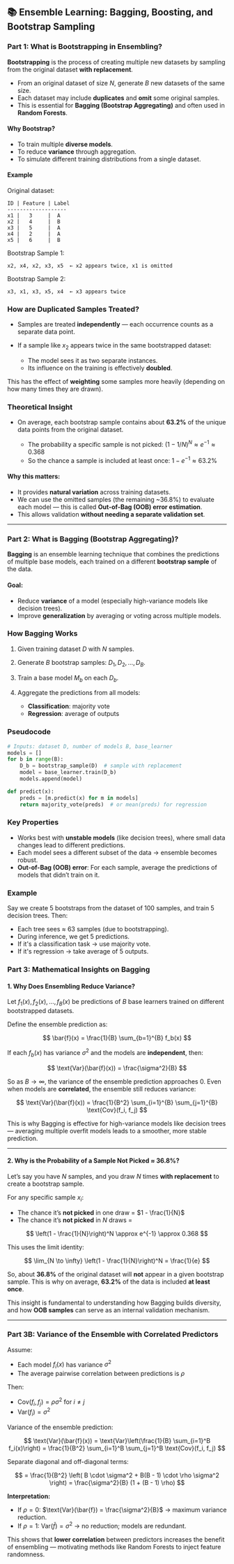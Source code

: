## 📚 Ensemble Learning: Bagging, Boosting, and Bootstrap Sampling

### Part 1: What is Bootstrapping in Ensembling?

**Bootstrapping** is the process of creating multiple new datasets by sampling from the original dataset **with replacement**.

* From an original dataset of size $N$, generate $B$ new datasets of the same size.
* Each dataset may include **duplicates** and **omit** some original samples.
* This is essential for **Bagging (Bootstrap Aggregating)** and often used in **Random Forests**.

#### Why Bootstrap?

* To train multiple **diverse models**.
* To reduce **variance** through aggregation.
* To simulate different training distributions from a single dataset.

#### Example

Original dataset:

```
ID | Feature | Label
-------------------
x1 |   3     |  A
x2 |   4     |  B
x3 |   5     |  A
x4 |   2     |  A
x5 |   6     |  B
```

Bootstrap Sample 1:

```
x2, x4, x2, x3, x5  ← x2 appears twice, x1 is omitted
```

Bootstrap Sample 2:

```
x3, x1, x3, x5, x4  ← x3 appears twice
```

### How are Duplicated Samples Treated?

* Samples are treated **independently** — each occurrence counts as a separate data point.
* If a sample like $x_2$ appears twice in the same bootstrapped dataset:

  * The model sees it as two separate instances.
  * Its influence on the training is effectively **doubled**.

This has the effect of **weighting** some samples more heavily (depending on how many times they are drawn).

### Theoretical Insight

* On average, each bootstrap sample contains about **63.2%** of the unique data points from the original dataset.

  * The probability a specific sample is not picked: $(1 - 1/N)^N \approx e^{-1} \approx 0.368$
  * So the chance a sample is included at least once: $1 - e^{-1} \approx 63.2\%$

#### Why this matters:

* It provides **natural variation** across training datasets.
* We can use the omitted samples (the remaining \~36.8%) to evaluate each model — this is called **Out-of-Bag (OOB) error estimation**.
* This allows validation **without needing a separate validation set**.

---

### Part 2: What is Bagging (Bootstrap Aggregating)?

**Bagging** is an ensemble learning technique that combines the predictions of multiple base models, each trained on a different **bootstrap sample** of the data.

#### Goal:

* Reduce **variance** of a model (especially high-variance models like decision trees).
* Improve **generalization** by averaging or voting across multiple models.

### How Bagging Works

1. Given training dataset $D$ with $N$ samples.
2. Generate $B$ bootstrap samples: $D_1, D_2, \dots, D_B$.
3. Train a base model $M_b$ on each $D_b$.
4. Aggregate the predictions from all models:

   * **Classification**: majority vote
   * **Regression**: average of outputs

### Pseudocode

```python
# Inputs: dataset D, number of models B, base_learner
models = []
for b in range(B):
    D_b = bootstrap_sample(D)  # sample with replacement
    model = base_learner.train(D_b)
    models.append(model)

def predict(x):
    preds = [m.predict(x) for m in models]
    return majority_vote(preds)  # or mean(preds) for regression
```

### Key Properties

* Works best with **unstable models** (like decision trees), where small data changes lead to different predictions.
* Each model sees a different subset of the data → ensemble becomes robust.
* **Out-of-Bag (OOB) error**: For each sample, average the predictions of models that didn’t train on it.

### Example

Say we create 5 bootstraps from the dataset of 100 samples, and train 5 decision trees. Then:

* Each tree sees ≈ 63 samples (due to bootstrapping).
* During inference, we get 5 predictions.
* If it's a classification task → use majority vote.
* If it's regression → take average of 5 outputs.


### Part 3: Mathematical Insights on Bagging

#### 1. Why Does Ensembling Reduce Variance?

Let $f_1(x), f_2(x), \ldots, f_B(x)$ be predictions of $B$ base learners trained on different bootstrapped datasets.

Define the ensemble prediction as:

$$
\bar{f}(x) = \frac{1}{B} \sum_{b=1}^{B} f_b(x)
$$

If each $f_b(x)$ has variance $\sigma^2$ and the models are **independent**, then:

$$
\text{Var}(\bar{f}(x)) = \frac{\sigma^2}{B}
$$

So as $B \to \infty$, the variance of the ensemble prediction approaches 0. Even when models are **correlated**, the ensemble still reduces variance:

$$
\text{Var}(\bar{f}(x)) = \frac{1}{B^2} \sum_{i=1}^{B} \sum_{j=1}^{B} \text{Cov}(f_i, f_j)
$$

This is why Bagging is effective for high-variance models like decision trees — averaging multiple overfit models leads to a smoother, more stable prediction.

---

#### 2. Why is the Probability of a Sample Not Picked ≈ 36.8%?

Let’s say you have $N$ samples, and you draw $N$ times **with replacement** to create a bootstrap sample.

For any specific sample $x_i$:

* The chance it’s **not picked** in one draw = $1 - \frac{1}{N}$
* The chance it’s **not picked** in $N$ draws =

$$
\left(1 - \frac{1}{N}\right)^N \approx e^{-1} \approx 0.368
$$

This uses the limit identity:

$$
\lim_{N \to \infty} \left(1 - \frac{1}{N}\right)^N = \frac{1}{e}
$$

So, about **36.8%** of the original dataset will **not** appear in a given bootstrap sample. This is why on average, **63.2%** of the data is included **at least once**.

This insight is fundamental to understanding how Bagging builds diversity, and how **OOB samples** can serve as an internal validation mechanism.

---

### Part 3B: Variance of the Ensemble with Correlated Predictors

Assume:

* Each model $f_i(x)$ has variance $\sigma^2$
* The average pairwise correlation between predictions is $\rho$

Then:

* $\text{Cov}(f_i, f_j) = \rho \sigma^2$ for $i \ne j$
* $\text{Var}(f_i) = \sigma^2$

Variance of the ensemble prediction:

$$
\text{Var}(\bar{f}(x)) = \text{Var}\left(\frac{1}{B} \sum_{i=1}^B f_i(x)\right) = \frac{1}{B^2} \sum_{i=1}^B \sum_{j=1}^B \text{Cov}(f_i, f_j)
$$

Separate diagonal and off-diagonal terms:

$$
= \frac{1}{B^2} \left( B \cdot \sigma^2 + B(B - 1) \cdot \rho \sigma^2 \right)
= \frac{\sigma^2}{B} (1 + (B - 1) \rho)
$$

**Interpretation:**

* If $\rho = 0$: $\text{Var}(\bar{f}) = \frac{\sigma^2}{B}$ → maximum variance reduction.
* If $\rho = 1$: $\text{Var}(\bar{f}) = \sigma^2$ → no reduction; models are redundant.

This shows that **lower correlation** between predictors increases the benefit of ensembling — motivating methods like Random Forests to inject feature randomness.


